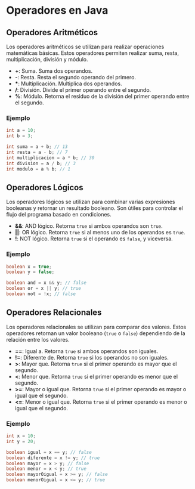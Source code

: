 # Operadores en Java

## Operadores Aritméticos
Los operadores aritméticos se utilizan para realizar operaciones matemáticas básicas. Estos operadores permiten realizar suma, resta, multiplicación, división y módulo.

- **+**: Suma. Suma dos operandos.
- **-**: Resta. Resta el segundo operando del primero.
- **\***: Multiplicación. Multiplica dos operandos.
- **/**: División. Divide el primer operando entre el segundo.
- **%**: Módulo. Retorna el residuo de la división del primer operando entre el segundo.

### Ejemplo
```java
int a = 10;
int b = 3;

int suma = a + b; // 13
int resta = a - b; // 7
int multiplicacion = a * b; // 30
int division = a / b; // 3
int modulo = a % b; // 1
```

## Operadores Lógicos
Los operadores lógicos se utilizan para combinar varias expresiones booleanas y retornar un resultado booleano. Son útiles para controlar el flujo del programa basado en condiciones.

- **&&**: AND lógico. Retorna `true` si ambos operandos son `true`.
- **||**: OR lógico. Retorna `true` si al menos uno de los operandos es `true`.
- **!**: NOT lógico. Retorna `true` si el operando es `false`, y viceversa.

### Ejemplo
```java
boolean x = true;
boolean y = false;

boolean and = x && y; // false
boolean or = x || y; // true
boolean not = !x; // false
```

## Operadores Relacionales
Los operadores relacionales se utilizan para comparar dos valores. Estos operadores retornan un valor booleano (`true` o `false`) dependiendo de la relación entre los valores.

- **==**: Igual a. Retorna `true` si ambos operandos son iguales.
- **!=**: Diferente de. Retorna `true` si los operandos no son iguales.
- **>**: Mayor que. Retorna `true` si el primer operando es mayor que el segundo.
- **<**: Menor que. Retorna `true` si el primer operando es menor que el segundo.
- **>=**: Mayor o igual que. Retorna `true` si el primer operando es mayor o igual que el segundo.
- **<=**: Menor o igual que. Retorna `true` si el primer operando es menor o igual que el segundo.

### Ejemplo
```java
int x = 10;
int y = 20;

boolean igual = x == y; // false
boolean diferente = x != y; // true
boolean mayor = x > y; // false
boolean menor = x < y; // true
boolean mayorOigual = x >= y; // false
boolean menorOigual = x <= y; // true